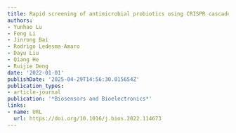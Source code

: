 ```yaml
---
title: Rapid screening of antimicrobial probiotics using CRISPR cascade
authors:
- Yunhao Lu
- Feng Li
- Jinrong Bai
- Rodrigo Ledesma‐Amaro
- Dayu Liu
- Qiang He
- Ruijie Deng
date: '2022-01-01'
publishDate: '2025-04-29T14:56:30.015654Z'
publication_types:
- article-journal
publication: '*Biosensors and Bioelectronics*'
links:
- name: URL
  url: https://doi.org/10.1016/j.bios.2022.114673
---
```

